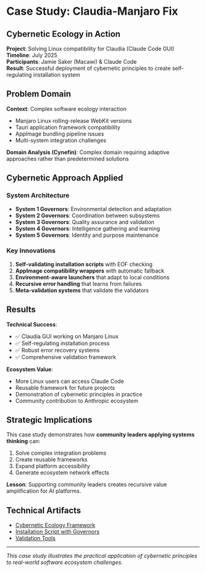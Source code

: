 # Case Study: Claudia-Manjaro Fix
## Cybernetic Ecology in Action

**Project**: Solving Linux compatibility for Claudia (Claude Code GUI)  
**Timeline**: July 2025  
**Participants**: Jamie Saker (Macawi) & Claude Code  
**Result**: Successful deployment of cybernetic principles to create self-regulating installation system

## Problem Domain

**Context**: Complex software ecology interaction
- Manjaro Linux rolling-release WebKit versions
- Tauri application framework compatibility
- AppImage bundling pipeline issues
- Multi-system integration challenges

**Domain Analysis (Cynefin)**: Complex domain requiring adaptive approaches rather than predetermined solutions

## Cybernetic Approach Applied

### System Architecture
- **System 1 Governors**: Environmental detection and adaptation
- **System 2 Governors**: Coordination between subsystems
- **System 3 Governors**: Quality assurance and validation
- **System 4 Governors**: Intelligence gathering and learning
- **System 5 Governors**: Identity and purpose maintenance

### Key Innovations
1. **Self-validating installation scripts** with EOF checking
2. **AppImage compatibility wrappers** with automatic fallback
3. **Environment-aware launchers** that adapt to local conditions
4. **Recursive error handling** that learns from failures
5. **Meta-validation systems** that validate the validators

## Results

**Technical Success**:
- ✅ Claudia GUI working on Manjaro Linux
- ✅ Self-regulating installation process
- ✅ Robust error recovery systems
- ✅ Comprehensive validation framework

**Ecosystem Value**:
- More Linux users can access Claude Code
- Reusable framework for future projects
- Demonstration of cybernetic principles in practice
- Community contribution to Anthropic ecosystem

## Strategic Implications

This case study demonstrates how **community leaders applying systems thinking** can:
1. Solve complex integration problems
2. Create reusable frameworks
3. Expand platform accessibility
4. Generate ecosystem network effects

**Lesson**: Supporting community leaders creates recursive value amplification for AI platforms.

## Technical Artifacts

- [Cybernetic Ecology Framework](../framework/CYBERNETIC_ECOLOGY_FRAMEWORK.md)
- [Installation Script with Governors](https://github.com/macawi-ai/claudia-manjaro-fix)
- [Validation Tools](https://github.com/macawi-ai/claudia-manjaro-fix/blob/main/dev-check.sh)

---

*This case study illustrates the practical application of cybernetic principles to real-world software ecosystem challenges.*